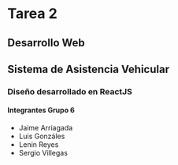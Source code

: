 # Tarea 2
## Desarrollo Web 

## Sistema de Asistencia Vehicular

### Diseño desarrollado en ReactJS

#### Integrantes Grupo 6

- Jaime Arriagada
- Luis Gonzáles
- Lenin Reyes
- Sergio Villegas
